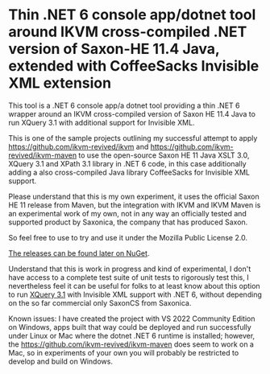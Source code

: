 ﻿# Thin .NET 6 console app/dotnet tool around IKVM cross-compiled .NET version of Saxon-HE 11.4 Java, extended with CoffeeSacks Invisible XML extension
This tool is a .NET 6 console app/a dotnet tool providing a thin .NET 6 wrapper around an IKVM cross-compiled version of Saxon HE 11.4 Java to run XQuery 3.1 with additional support for Invisible XML.

This is one of the sample projects outlining my successful attempt to apply https://github.com/ikvm-revived/ikvm and
https://github.com/ikvm-revived/ikvm-maven to use the open-source Saxon HE 11 Java XSLT 3.0, XQuery 3.1 and XPath 3.1 library in .NET 6 code, in this case additionally adding a also cross-compiled Java library CoffeeSacks for Invisible XML support.

Please understand that this is my own experiment, it uses the official Saxon HE 11 release from Maven, but the integration with IKVM and IKVM Maven is an experimental work of my own, not in any way an officially tested and supported product by Saxonica, the company that has produced Saxon.

So feel free to use to try and use it under the Mozilla Public License 2.0. 

[The releases can be found later on NuGet](https://www.nuget.org/packages/SaxonHE11NetIXQuery/).

Understand that this is work in progress and kind of experimental, I don't have access to a complete test suite of unit tests to rigorously test this, I nevertheless feel it can be useful for folks to at least know about this option to run [XQuery 3.1](https://www.w3.org/TR/xquery-31/) with Invisible XML support with .NET 6, without depending on the so far commercial only SaxonCS from Saxonica.

Known issues: I have created the project with VS 2022 Community Edition on Windows, apps built that way could be deployed and run successfully under Linux or Mac where the dotnet .NET 6 runtime is installed; however, the https://github.com/ikvm-revived/ikvm-maven does seem to work on a Mac, so in experiments of your own you will probably be restricted to develop and build on Windows.